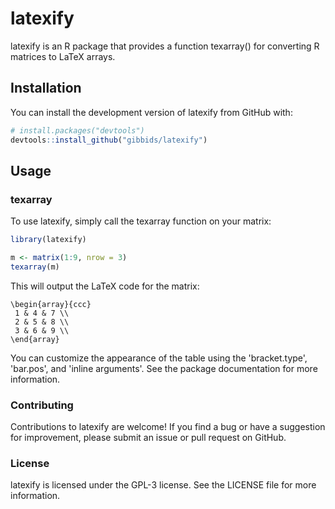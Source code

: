 # latexify
 
latexify is an R package that provides a function texarray() for converting R matrices to LaTeX arrays.

## Installation
You can install the development version of latexify from GitHub with:

``` r
# install.packages("devtools")
devtools::install_github("gibbids/latexify")
```

## Usage

### texarray

To use latexify, simply call the texarray function on your matrix:

``` r
library(latexify)

m <- matrix(1:9, nrow = 3)
texarray(m)
```

This will output the LaTeX code for the matrix:

```
\begin{array}{ccc}
 1 & 4 & 7 \\
 2 & 5 & 8 \\
 3 & 6 & 9 \\
\end{array}
```

You can customize the appearance of the table using the 'bracket.type', 'bar.pos', and 'inline arguments'. See the package documentation for more information.

### Contributing

Contributions to latexify are welcome! If you find a bug or have a suggestion for improvement, please submit an issue or pull request on GitHub.

### License

latexify is licensed under the GPL-3 license. See the LICENSE file for more information.